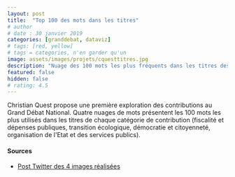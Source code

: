 ```yaml
---
layout: post
title:  "Top 100 des mots dans les titres"
# author
# date : 30 janvier 2019
categories: [granddebat, dataviz]
# tags: [red, yellow]
# tags = categories, n'en garder qu'un
image: assets/images/projets/cquesttitres.jpg
description: "Nuage des 100 mots les plus fréquents dans les titres des contributions des quatre catégories du grand débat national"
featured: false
hidden: false
# rating: 4.5
---
```


Christian Quest propose une première exploration des contributions au Grand Débat National. Quatre nuages de mots présentent les 100 mots les plus utilisés dans les titres de chaque catégorie de contribution (fiscalité et dépenses publiques, transition écologique, démocratie et citoyenneté, organisation de l'Etat et des services publics).


#### Sources

* [Post Twitter des 4 images réalisées](https://twitter.com/cq94/status/1090744460869361665)

